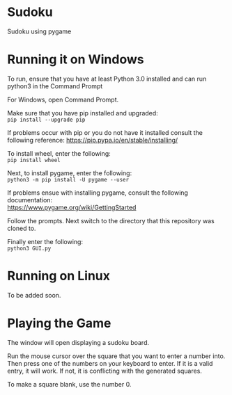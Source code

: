 # Sudoku
Sudoku using pygame

# Running it on Windows
To run, ensure that you have at least Python 3.0 installed and can run python3 in the Command Prompt

For Windows, open Command Prompt.

Make sure that you have pip installed and upgraded:\
`pip install --upgrade pip`

If problems occur with pip or you do not have it installed consult the following reference:
https://pip.pypa.io/en/stable/installing/

To install wheel, enter the following:\
`pip install wheel`

Next, to install pygame, enter the following:\
`python3 -m pip install -U pygame --user`

If problems ensue with installing pygame, consult the following documentation:\
https://www.pygame.org/wiki/GettingStarted

Follow the prompts. Next switch to the directory that this repository was cloned to.

Finally enter the following:\
`python3 GUI.py`

# Running on Linux

To be added soon. 

# Playing the Game

The window will open displaying a sudoku board.

Run the mouse cursor over the square that you want to enter a number into.
Then press one of the numbers on your keyboard to enter.
If it is a valid entry, it will work. If not, it is conflicting with the generated squares.

To make a square blank, use the number 0.
